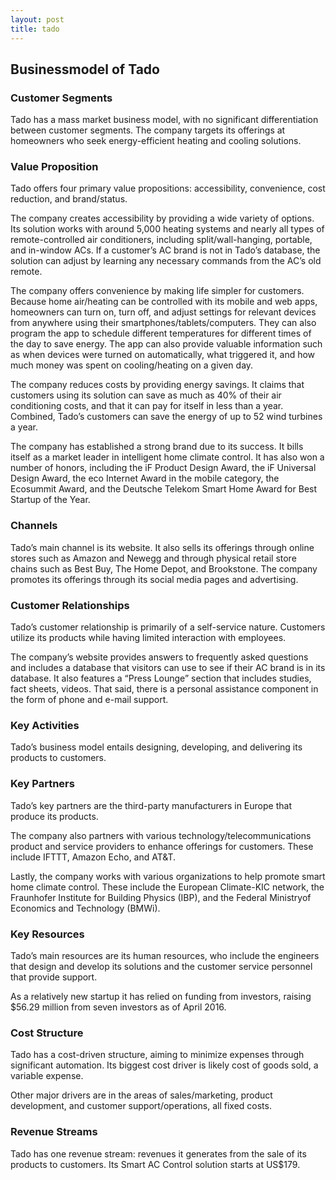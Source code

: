 ```yaml
---
layout: post
title: tado
---
```


Businessmodel of Tado
----------------------

### Customer Segments

Tado has a mass market business model, with no significant differentiation between customer segments. The company targets its offerings at homeowners who seek energy-efficient heating and cooling solutions.

### Value Proposition

Tado offers four primary value propositions: accessibility, convenience, cost reduction, and brand/status.

The company creates accessibility by providing a wide variety of options. Its solution works with around 5,000 heating systems and nearly all types of remote-controlled air conditioners, including split/wall-hanging, portable, and in-window ACs. If a customer’s AC brand is not in Tado’s database, the solution can adjust by learning any necessary commands from the AC’s old remote.

The company offers convenience by making life simpler for customers. Because home air/heating can be controlled with its mobile and web apps, homeowners can turn on, turn off, and adjust settings for relevant devices from anywhere using their smartphones/tablets/computers. They can also program the app to schedule different temperatures for different times of the day to save energy. The app can also provide valuable information such as when devices were turned on automatically, what triggered it, and how much money was spent on cooling/heating on a given day.

The company reduces costs by providing energy savings. It claims that customers using its solution can save as much as 40% of their air conditioning costs, and that it can pay for itself in less than a year. Combined, Tado’s customers can save the energy of up to 52 wind turbines a year.

The company has established a strong brand due to its success. It bills itself as a market leader in intelligent home climate control. It has also won a number of honors, including the iF Product Design Award, the iF Universal Design Award, the eco Internet Award in the mobile category, the Ecosummit Award, and the Deutsche Telekom Smart Home Award for Best Startup of the Year.

### Channels

Tado’s main channel is its website. It also sells its offerings through online stores such as Amazon and Newegg and through physical retail store chains such as Best Buy, The Home Depot, and Brookstone. The company promotes its offerings through its social media pages and advertising.

### Customer Relationships

Tado’s customer relationship is primarily of a self-service nature. Customers utilize its products while having limited interaction with employees.

The company’s website provides answers to frequently asked questions and includes a database that visitors can use to see if their AC brand is in its database. It also features a “Press Lounge” section that includes studies, fact sheets, videos. That said, there is a personal assistance component in the form of phone and e-mail support.

### Key Activities

Tado’s business model entails designing, developing, and delivering its products to customers.

### Key Partners

Tado’s key partners are the third-party manufacturers in Europe that produce its products.

The company also partners with various technology/telecommunications product and service providers to enhance offerings for customers. These include IFTTT, Amazon Echo, and AT&T.

Lastly, the company works with various organizations to help promote smart home climate control. These include the European Climate-KIC network, the Fraunhofer Institute for Building Physics (IBP), and the Federal Ministryof Economics and Technology (BMWi).

### Key Resources

Tado’s main resources are its human resources, who include the engineers that design and develop its solutions and the customer service personnel that provide support.

As a relatively new startup it has relied on funding from investors, raising $56.29 million from seven investors as of April 2016.

### Cost Structure

Tado has a cost-driven structure, aiming to minimize expenses through significant automation. Its biggest cost driver is likely cost of goods sold, a variable expense.

Other major drivers are in the areas of sales/marketing, product development, and customer support/operations, all fixed costs.

### Revenue Streams

Tado has one revenue stream: revenues it generates from the sale of its products to customers. Its Smart AC Control solution starts at US$179.
